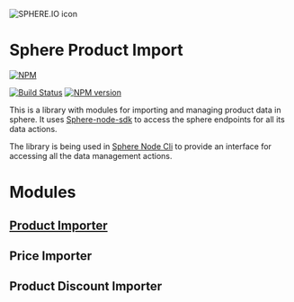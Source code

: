 ![SPHERE.IO icon](https://admin.sphere.io/assets/images/sphere_logo_rgb_long.png)

# Sphere Product Import

[![NPM](https://nodei.co/npm/sphere-product-import.png?downloads=true)](https://www.npmjs.org/package/sphere-product-import)

[![Build Status](https://secure.travis-ci.org/sphereio/sphere-product-import.png?branch=master)](http://travis-ci.org/sphereio/sphere-product-import) [![NPM version](https://badge.fury.io/js/sphere-product-import.png)](http://badge.fury.io/js/sphere-product-import)

This is a library with modules for importing and managing product data in sphere. 
It uses [Sphere-node-sdk](https://github.com/sphereio/sphere-node-sdk) to access the sphere endpoints for all its data actions.

The library is being used in [Sphere Node Cli](https://github.com/sphereio/sphere-node-cli) to provide an interface for 
  accessing all the data management actions.
  
# Modules

## [Product Importer](https://github.com/sphereio/sphere-product-import/wiki/Product-Importer)
 
## Price Importer
 
 

## Product Discount Importer